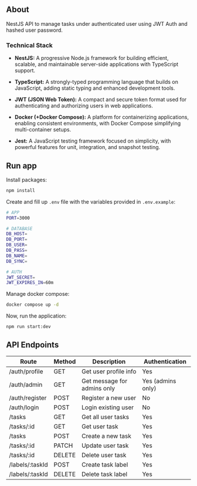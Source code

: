 ## About

NestJS API to manage tasks under authenticated user using JWT Auth and hashed user password.

### Technical Stack

- **NestJS:** A progressive Node.js framework for building efficient, scalable, and maintainable server-side applications with TypeScript support.

- **TypeScript:** A strongly-typed programming language that builds on JavaScript, adding static typing and enhanced development tools.

- **JWT (JSON Web Token):** A compact and secure token format used for authenticating and authorizing users in web applications.

- **Docker (+Docker Compose):** A platform for containerizing applications, enabling consistent environments, with Docker Compose simplifying multi-container setups.

- **Jest:** A JavaScript testing framework focused on simplicity, with powerful features for unit, integration, and snapshot testing.

## Run app

Install packages:

```bash
npm install
```

Create and fill up `.env` file with the variables provided in `.env.example`:

```bash
# APP
PORT=3000

# DATABASE
DB_HOST=
DB_PORT=
DB_USER=
DB_PASS=
DB_NAME=
DB_SYNC=

# AUTH
JWT_SECRET=
JWT_EXPIRES_IN=60m
```

Manage docker compose:

```bash
docker compose up -d
```

Now, run the application:

```bash
npm run start:dev
```

## API Endpoints

| Route            | Method | Description                 | Authentication    |
|------------------|--------|-----------------------------|-------------------|
| /auth/profile    | GET    | Get user profile info       | Yes               |
| /auth/admin      | GET    | Get message for admins only | Yes (admins only) |
| /auth/register   | POST   | Register a new user         | No                |
| /auth/login      | POST   | Login existing user         | No                |
| /tasks           | GET    | Get all user tasks          | Yes               |
| /tasks/:id       | GET    | Get user task               | Yes               |
| /tasks           | POST   | Create a new task           | Yes               |
| /tasks/:id       | PATCH  | Update user task            | Yes               |
| /tasks/:id       | DELETE | Delete user task            | Yes               |
| /labels/:taskId  | POST   | Create task label           | Yes               |
| /labels/:taskId  | DELETE | Delete task label           | Yes               |
